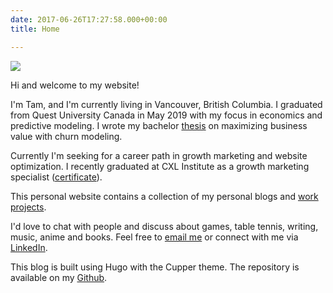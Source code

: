```yaml
---
date: 2017-06-26T17:27:58.000+00:00
title: Home

---
```

![](/uploads/IMG_3041.JPG)

Hi and welcome to my website!

I'm Tam, and I'm currently living in Vancouver, British Columbia. I graduated from Quest University Canada in May 2019 with my focus in economics and predictive modeling. I wrote my bachelor [thesis](https://tamhn.me/project/) on maximizing business value with churn modeling.

Currently I'm seeking for a career path in growth marketing and website optimization. I recently graduated at CXL Institute as a growth marketing specialist ([certificate](https://certificates.cxl.com/a42f5bd6-a306-42df-b380-10c36e0e3d7c)).

This personal website contains a collection of my personal blogs and [work projects](https://tamhn.me/project/).

I'd love to chat with people and discuss about games, table tennis, writing, music, anime and books. Feel free to [email me](contact@tamhn.me) or connect with me via [LinkedIn](https://www.linkedin.com/in/tamhnguyen179/).

This blog is built using Hugo with the Cupper theme. The repository is available on my [Github](https://github.com/tamdrashtri/tampersonalblog).